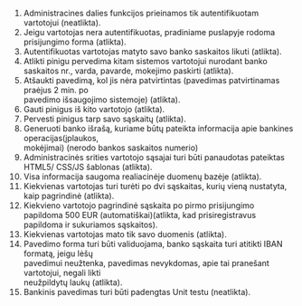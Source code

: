 1. Administracines dalies funkcijos prieinamos tik autentifikuotam vartotojui (neatlikta).
2. Jeigu vartotojas nera autentifikuotas, pradiniame puslapyje rodoma prisijungimo forma (atlikta).
3. Autentifikuotas vartotojas matyto savo banko saskaitos likuti (atlikta).
4. Atlikti pinigu pervedima kitam sistemos vartotojui nurodant banko saskaitos nr., varda, pavarde, mokejimo paskirti (atlikta).
5. Atšaukti	pavedimą,	kol	jis	nėra	patvirtintas	(pavedimas	patvirtinamas	praėjus	2	min.	po	
pavedimo	išsaugojimo	sistemoje) (atlikta).
6. Gauti	pinigus	iš	kito	vartotojo (atlikta).
7. Pervesti	pinigus	tarp	savo	sąskaitų (atlikta).
8. Generuoti	banko	išrašą,	kuriame	būtų	pateikta	informacija	apie	bankines	operacijas(įplaukos,	
mokėjimai) (nerodo bankos saskaitos numerio)
9. Administracinės	srities	vartotojo	sąsajai	turi	būti	panaudotas	pateiktas	HTML5/	CSS/JS
šablonas (atlikta).
10. Visa	informacija	saugoma	realiacinėje duomenų	bazėje (atlikta).
11. Kiekvienas	vartotojas	turi	turėti	po	dvi	sąskaitas,	kurių	vieną	nustatyta,	kaip	pagrindinė (atlikta).
12. Kiekvieno	vartotojo	pagrindinė	sąskaita	po	pirmo	prisijungimo	papildoma	500	EUR	(automatiškai)(atlikta, kad prisiregistravus papildoma ir sukuriamos sąskaitos).
13. Kiekvienas	vartotojas	mato	tik	savo	duomenis (atlikta).
14. Pavedimo	forma	turi	būti	validuojama,	banko	sąskaita	turi	atitikti	IBAN	formatą,	jeigu	lėšų	
pavedimui	neužtenka,	pavedimas	nevykdomas,	apie	tai	pranešant	vartotojui,	negali	likti	
neužpildytų	laukų  (atlikta). 
15. Bankinis	pavedimas	turi	būti	padengtas	Unit	testu (neatlikta). 
